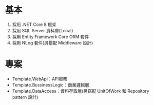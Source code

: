 # 基本
1. 採用 .NET Core 8 框架
2. 採用 SQL Server 資料庫(Local)
3. 採用 Entity Framework Core ORM 套件
4. 採用 NLog 套件(另搭配 Middleware 設計)

# 專案
- Template.WebApi：API服務
- Template.BussinessLogic：商業邏輯層
- Template.DataAccess：資料存取層(另搭配 UnitOfWork 和 Repository pattern 設計)
